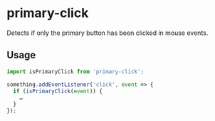 # primary-click

Detects if only the primary button has been clicked in mouse events.

## Usage

```js
import isPrimaryClick from 'primary-click';

something.addEventListener('click', event => {
  if (isPrimaryClick(event)) {
    …
  }
});
```
